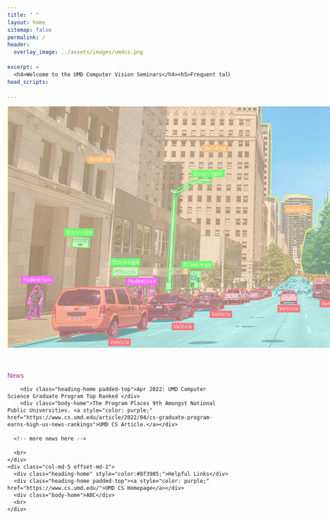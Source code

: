 ```yaml
---
title: " "
layout: home
sitemap: false
permalink: /
header:
  overlay_image: ../assets/images/umdcs.png

excerpt: >
  <h4>Welcome to the UMD Computer Vision Seminars</h4><h5>Frequent talks given by students, researchers, faculty, and other guests.</h5>
head_scripts:

---
```

<main role="main" class="container-fluid">
  <div class="row">
    <div class="col-md-12 image-wrapper">
      <img src="../assets/images/website_chosen_square.png" class="img-responsive full-width" style="max-width: 1000%;">
      <div class="over-text d-none d-md-none d-lg-block">
	  <div class="heading" style="color:white;">Welcome to the UMD Computer Vision Seminars</div>
	  <div class="body-home" style="color:white">Frequent talks given by students, researchers, faculty, and other guests.
	  </div>
      </div>
    </div>
  </div>
</main>
<br>
<main role="main" class="container">
  <div class="row">
    <div class="col-md-5 offset-md-1">
      <div class="heading-home" style="color:#8f3985;">News</div>
      
	    <div class="heading-home padded-top">Apr 2022: UMD Computer Science Graduate Program Top Ranked </div>
	    <div class="body-home">The Program Places 9th Amongst National Public Universities. <a style="color: purple;" href="https://www.cs.umd.edu/article/2022/04/cs-graduate-program-earns-high-us-news-rankings">UMD CS Article.</a></div>

      <!-- more news here -->

      <br>
    </div>
    <div class="col-md-5 offset-md-1">
      <div class="heading-home" style="color:#8f3985;">Helpful Links</div>
      <div class="heading-home padded-top"><a style="color: purple;" href="https://www.cs.umd.edu/">UMD CS Homepage</a></div>
      <div class="body-home">ABC</div>
      <br>
    </div>
  </div>
</main> <!-- container -->
